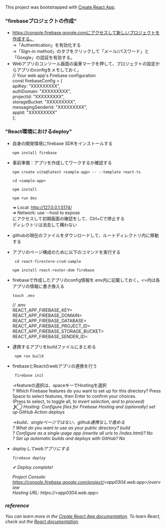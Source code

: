 This project was bootstrapped with [Create React App](https://github.com/facebook/create-react-app).

### "firebaseプロジェクトの作成"
- https://console.firebase.google.comにアクセスして新しいプロジェクトを作成する。  
  →「Authentication」を有効化する<br />
  →「Sign-in method」のタブをクリックして「メール/パスワード」と「Google」の認証を有効する。  
- Webアプリのコンソール画面の歯車マークを押して、プロジェクトの設定からアプリのconfigをメモしておく。  
  // Your web app's Firebase configuration  
  const firebaseConfig = {  
    apiKey: "XXXXXXXXX",  
    authDomain: "XXXXXXXXX",  
    projectId: "XXXXXXXXX",  
    storageBucket: "XXXXXXXXX",  
    messagingSenderId: "XXXXXXXXX",  
    appId: "XXXXXXXXX"  
  };

### "React環境におけるdeploy"
- 自身の開発環境にfirebase SDKをインストールする

      npm install firebase
- 事前準備：アプリを作成してワークするか確認する
      
      npm create vite@latest <sample-app> -- --template react-ts
  
      cd <sample-app>
  
      npm install
  
      npm run dev  
  ➜  Local:   http://127.0.0.1:5174/  
  ➜  Network: use --host to expose  
  にアクセスして初期画面の確認をして、Ctrl+Cで停止する  
  ディレクトリは消去して構わない  
- githubの現在のファイルをダウンロードして、ルートディレクトリ内に移動する  
- アプリのページ構成のために以下のコマンドを実行する
  
       cd react-firestore-crud-sample
  
      npm install react-router-dom firebase   
- firebaseで作成したアプリのconfig情報を.env内に記載しておく。<>内は各アプリの情報に書き換える

      touch .env  
     // .env  
  REACT_APP_FIREBASE_KEY=<apiKey>  
  REACT_APP_FIREBASE_DOMAIN=<authDomain>  
  REACT_APP_FIREBASE_DATABASE=<databaseURL>  
  REACT_APP_FIREBASE_PROJECT_ID=<projectId>  
  REACT_APP_FIREBASE_STORAGE_BUCKET=<storageBucket>  
  REACT_APP_FIREBASE_SENDER_ID=<messagingSenderId>  
-  連携するアプリをbuildファイルにまとめる

        npm run build  
-  firebaseとReactのwebアプリの連携を行う
    
        firebase init  
   →featureの選択は、spaceキーでHostingを選択  
    ? Which Firebase features do you want to set up for this directory? Press Space to select features, then Enter to confirm your choices.  
     (Press <space> to select, <a> to toggle all, <i> to invert selection, and <enter> to proceed)  
    ❯◯ Hosting: Configure files for Firebase Hosting and (optionally) set up GitHub Action deploys
  
   →build、singleページではない、github連携なしで進める  
    ? What do you want to use as your public directory? build  
    ? Configure as a single-page app (rewrite all urls to /index.html)? No  
    ? Set up automatic builds and deploys with GitHub? No  
- deployしてwebアプリにする  
  
      firebase deploy  
  
  ✔  Deploy complete!  

    Project Console: https://console.firebase.google.com/project/<app0304.web.app>/overview  
    Hosting URL: https://<app0304.web.app>  

### reference
You can learn more in the [Create React App documentation](https://facebook.github.io/create-react-app/docs/getting-started).
To learn React, check out the [React documentation](https://reactjs.org/).
